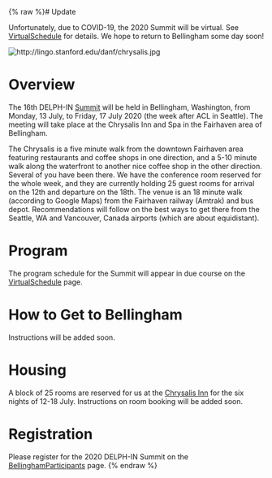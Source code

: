 {% raw %}# Update

Unfortunately, due to COVID-19, the 2020 Summit will be virtual. See
[VirtualSchedule](https://blog.inductorsoftware.com/docsproto/summits/VirtualSchedule) for details. We hope to return to
Bellingham some day soon!

<img src="http://lingo.stanford.edu/danf/chrysalis.jpg" title="http://lingo.stanford.edu/danf/chrysalis.jpg" class="external_image" alt="http://lingo.stanford.edu/danf/chrysalis.jpg" />


# Overview

The 16th DELPH-IN [Summit](https://blog.inductorsoftware.com/docsproto/summits/SummitTop) will be held in Bellingham,
Washington, from Monday, 13 July, to Friday, 17 July 2020 (the week
after ACL in Seattle). The meeting will take place at the Chrysalis Inn
and Spa in the Fairhaven area of Bellingham.

The Chrysalis is a five minute walk from the downtown Fairhaven area
featuring restaurants and coffee shops in one direction, and a 5-10
minute walk along the waterfront to another nice coffee shop in the
other direction. Several of you have been there. We have the conference
room reserved for the whole week, and they are currently holding 25
guest rooms for arrival on the 12th and departure on the 18th. The venue
is an 18 minute walk (according to Google Maps) from the Fairhaven
railway (Amtrak) and bus depot. Recommendations will follow on the best
ways to get there from the Seattle, WA and Vancouver, Canada airports
(which are about equidistant).

# Program

The program schedule for the Summit will appear in due course on the
[VirtualSchedule](https://blog.inductorsoftware.com/docsproto/summits/VirtualSchedule) page.

# How to Get to Bellingham

Instructions will be added soon.

# Housing

A block of 25 rooms are reserved for us at the [Chrysalis
Inn](https://curiocollection3.hilton.com/en/hotels/washington/the-chrysalis-inn-and-spa-bellingham-curio-collection-by-hilton-BLITTQQ/index.html)
for the six nights of 12-18 July. Instructions on room booking will be
added soon.

# Registration

Please register for the 2020 DELPH-IN Summit on the
[BellinghamParticipants](https://blog.inductorsoftware.com/docsproto/summits/BellinghamParticipants) page.
<update date omitted for speed>{% endraw %}